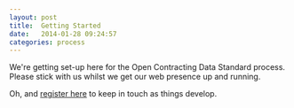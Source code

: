 ```yaml
---
layout: post
title:  Getting Started
date:   2014-01-28 09:24:57
categories: process
---
```


We're getting set-up here for the Open Contracting Data Standard process. Please stick with us whilst we get our web presence up and running. 

Oh, and <a href="{{site.baseurl}}/contribute/register.html">register here</a> to keep in touch as things develop.